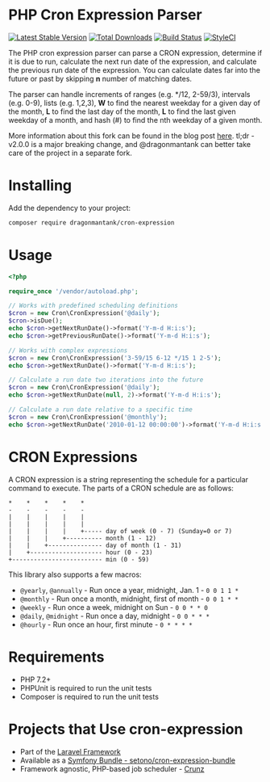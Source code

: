 PHP Cron Expression Parser
==========================

[![Latest Stable Version](https://poser.pugx.org/dragonmantank/cron-expression/v/stable.png)](https://packagist.org/packages/dragonmantank/cron-expression) [![Total Downloads](https://poser.pugx.org/dragonmantank/cron-expression/downloads.png)](https://packagist.org/packages/dragonmantank/cron-expression) [![Build Status](https://secure.travis-ci.org/dragonmantank/cron-expression.png)](http://travis-ci.org/dragonmantank/cron-expression) [![StyleCI](https://github.styleci.io/repos/103715337/shield?branch=master)](https://github.styleci.io/repos/103715337)

The PHP cron expression parser can parse a CRON expression, determine if it is
due to run, calculate the next run date of the expression, and calculate the previous
run date of the expression.  You can calculate dates far into the future or past by
skipping **n** number of matching dates.

The parser can handle increments of ranges (e.g. */12, 2-59/3), intervals (e.g. 0-9),
lists (e.g. 1,2,3), **W** to find the nearest weekday for a given day of the month, **L** to
find the last day of the month, **L** to find the last given weekday of a month, and hash
(#) to find the nth weekday of a given month.

More information about this fork can be found in the blog post [here](http://ctankersley.com/2017/10/12/cron-expression-update/). tl;dr - v2.0.0 is a major breaking change, and @dragonmantank can better take care of the project in a separate fork.

Installing
==========

Add the dependency to your project:

```bash
composer require dragonmantank/cron-expression
```

Usage
=====
```php
<?php

require_once '/vendor/autoload.php';

// Works with predefined scheduling definitions
$cron = new Cron\CronExpression('@daily');
$cron->isDue();
echo $cron->getNextRunDate()->format('Y-m-d H:i:s');
echo $cron->getPreviousRunDate()->format('Y-m-d H:i:s');

// Works with complex expressions
$cron = new Cron\CronExpression('3-59/15 6-12 */15 1 2-5');
echo $cron->getNextRunDate()->format('Y-m-d H:i:s');

// Calculate a run date two iterations into the future
$cron = new Cron\CronExpression('@daily');
echo $cron->getNextRunDate(null, 2)->format('Y-m-d H:i:s');

// Calculate a run date relative to a specific time
$cron = new Cron\CronExpression('@monthly');
echo $cron->getNextRunDate('2010-01-12 00:00:00')->format('Y-m-d H:i:s');
```

CRON Expressions
================

A CRON expression is a string representing the schedule for a particular command to execute.  The parts of a CRON schedule are as follows:

    *    *    *    *    *
    -    -    -    -    -
    |    |    |    |    |
    |    |    |    |    |
    |    |    |    |    +----- day of week (0 - 7) (Sunday=0 or 7)
    |    |    |    +---------- month (1 - 12)
    |    |    +--------------- day of month (1 - 31)
    |    +-------------------- hour (0 - 23)
    +------------------------- min (0 - 59)

This library also supports a few macros:

* `@yearly`, `@annually` - Run once a year, midnight, Jan. 1 - `0 0 1 1 *`
* `@monthly` - Run once a month, midnight, first of month - `0 0 1 * *`
* `@weekly` - Run once a week, midnight on Sun - `0 0 * * 0`
* `@daily`, `@midnight` - Run once a day, midnight - `0 0 * * *`
* `@hourly` - Run once an hour, first minute - `0 * * * *`

Requirements
============

- PHP 7.2+
- PHPUnit is required to run the unit tests
- Composer is required to run the unit tests

Projects that Use cron-expression
=================================
* Part of the [Laravel Framework](https://github.com/laravel/framework/)
* Available as a [Symfony Bundle - setono/cron-expression-bundle](https://github.com/Setono/CronExpressionBundle)
* Framework agnostic, PHP-based job scheduler - [Crunz](https://github.com/lavary/crunz)



